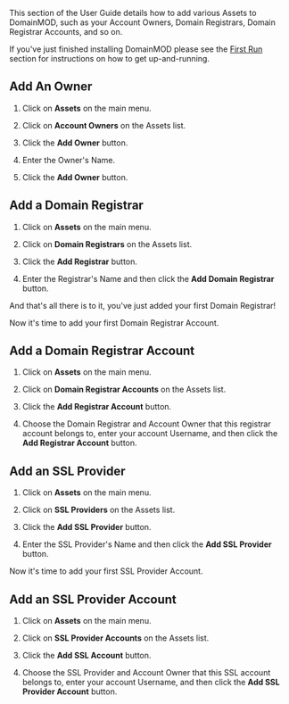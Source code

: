 This section of the User Guide details how to add various Assets to DomainMOD, such as your Account Owners, Domain Registrars, Domain Registrar Accounts, and so on.

If you've just finished installing DomainMOD please see the [First Run](first-run.md) section for instructions on how to get up-and-running.

Add An Owner
------------
1. Click on **Assets** on the main menu.

2. Click on **Account Owners** on the Assets list.

3. Click the **Add Owner** button.

4. Enter the Owner's Name. 

5. Click the **Add Owner** button.

Add a Domain Registrar
----------------------
1. Click on **Assets** on the main menu.

2. Click on **Domain Registrars** on the Assets list.

3. Click the **Add Registrar** button.

4. Enter the Registrar's Name and then click the **Add Domain Registrar** button.

And that's all there is to it, you've just added your first Domain Registrar!

Now it's time to add your first Domain Registrar Account.

Add a Domain Registrar Account
------------------------------
1. Click on **Assets** on the main menu.

2. Click on **Domain Registrar Accounts** on the Assets list.

3. Click the **Add Registrar Account** button.

4. Choose the Domain Registrar and Account Owner that this registrar account belongs to, enter your account Username, and then click the **Add Registrar Account** button.

Add an SSL Provider
-------------------
1. Click on **Assets** on the main menu.

2. Click on **SSL Providers** on the Assets list.

3. Click the **Add SSL Provider** button.

4. Enter the SSL Provider's Name and then click the **Add SSL Provider** button.

Now it's time to add your first SSL Provider Account.

Add an SSL Provider Account
---------------------------
1. Click on **Assets** on the main menu.

2. Click on **SSL Provider Accounts** on the Assets list.

3. Click the **Add SSL Account** button.

4. Choose the SSL Provider and Account Owner that this SSL account belongs to, enter your account Username, and then click the **Add SSL Provider Account** button.
